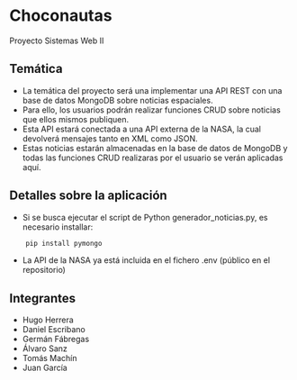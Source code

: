 # Choconautas

Proyecto Sistemas Web II

## Temática

- La temática del proyecto será una implementar una API REST con una base de datos MongoDB sobre noticias espaciales.
- Para ello, los usuarios podrán realizar funciones CRUD sobre noticias que ellos mismos publiquen.
- Esta API estará conectada a una API externa de la NASA, la cual devolverá mensajes tanto en XML como JSON.
- Estas noticias estarán almacenadas en la base de datos de MongoDB y todas las funciones CRUD realizaras por el usuario se verán aplicadas aquí.

## Detalles sobre la aplicación
- Si se busca ejecutar el script de Python generador_noticias.py, es necesario installar:
```bash
    pip install pymongo
```
- La API de la NASA ya está incluida en el fichero .env (público en el repositorio)

## Integrantes

- Hugo Herrera
- Daniel Escribano
- Germán Fábregas
- Álvaro Sanz
- Tomás Machín
- Juan García
